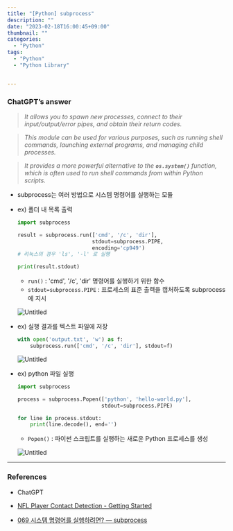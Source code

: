 ```yaml
---
title: "[Python] subprocess"
description: ""
date: "2023-02-18T16:00:45+09:00"
thumbnail: ""
categories:
  - "Python"
tags:
  - "Python"
  - "Python Library"


---
```

<!--more-->

### ChatGPT’s answer

>*It allows you to spawn new processes, connect to their input/output/error pipes, and obtain their return codes.*

>*This module can be used for various purposes, such as running shell commands, launching external programs, and managing child processes.* 

>*It provides a more powerful alternative to the **`os.system()`** function, which is often used to run shell commands from within Python scripts.*

 
- subprocess는 여러 방법으로 시스템 명령어를 실행하는 모듈
- ex) 폴더 내 목록 출력
    
    ```python
    import subprocess
    
    result = subprocess.run(['cmd', '/c', 'dir'], 
                            stdout=subprocess.PIPE, 
                            encoding='cp949')
    # 리눅스의 경우 'ls', '-l' 로 실행
    
    print(result.stdout)
    ```
    
    - `run()` : 'cmd', '/c', 'dir' 명령어를 실행하기 위한 함수
    - `stdout=subprocess.PIPE` : 프로세스의 표준 출력을 캡처하도록 subprocess에 지시
    
    ![Untitled](/images/lang_python/library/subprocess/Untitled.png)
    
- ex) 실행 결과를 텍스트 파일에 저장
    
    ```python
    with open('output.txt', 'w') as f:
        subprocess.run(['cmd', '/c', 'dir'], stdout=f)
    ```
    
    ![Untitled](/images/lang_python/library/subprocess/Untitled%201.png)
    
- ex) python 파일 실행
    
    ```python
    import subprocess
    
    process = subprocess.Popen(['python', 'hello-world.py'], 
                               stdout=subprocess.PIPE)
    
    for line in process.stdout:
        print(line.decode(), end='')
    ```
    
    - `Popen()` : 파이썬 스크립트를 실행하는 새로운 Python 프로세스를 생성
    
    ![Untitled](/images/lang_python/library/subprocess/Untitled%202.png)
    

---

### References

- ChatGPT
- [NFL Player Contact Detection - Getting Started](https://www.kaggle.com/code/robikscube/nfl-player-contact-detection-getting-started)
    
- [069 시스템 명령어를 실행하려면? ― subprocess](https://wikidocs.net/124373)